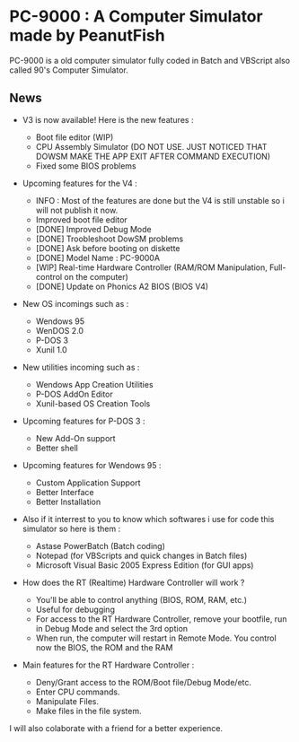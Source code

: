# PC-9000 : A Computer Simulator made by PeanutFish

PC-9000 is a old computer simulator fully coded in Batch and VBScript also called 90's Computer Simulator.

News
---
  - V3 is now available! Here is the new features :
    - Boot file editor (WIP)
    - CPU Assembly Simulator (DO NOT USE. JUST NOTICED THAT DOWSM MAKE THE APP EXIT AFTER COMMAND EXECUTION)
    - Fixed some BIOS problems
  - Upcoming features for the V4 :
    + INFO : Most of the features are done but the V4 is still unstable so i will not publish it now.
    - Improved boot file editor
    - [DONE] Improved Debug Mode
    - [DONE] Troobleshoot DowSM problems
    - [DONE] Ask before booting on diskette
    - [DONE] Model Name : PC-9000A
    - [WIP] Real-time Hardware Controller (RAM/ROM Manipulation, Full-control on the computer)
    - [DONE] Update on Phonics A2 BIOS (BIOS V4)
  - New OS incomings such as :
    - Wendows 95
    - WenDOS 2.0
    - P-DOS 3
    - Xunil 1.0
  - New utilities incoming such as :
    - Wendows App Creation Utilities
    - P-DOS AddOn Editor
    - Xunil-based OS Creation Tools
  - Upcoming features for P-DOS 3 :
    - New Add-On support
    - Better shell
  - Upcoming features for Wendows 95 :
    - Custom Application Support
    - Better Interface
    - Better Installation
    
  - Also if it interrest to you to know which softwares i use for code this simulator so here is them :
    - Astase PowerBatch (Batch coding)
    - Notepad (for VBScripts and quick changes in Batch files)
    - Microsoft Visual Basic 2005 Express Edition (for GUI apps)
    
  - How does the RT (Realtime) Hardware Controller will work ?
    - You'll be able to control anything (BIOS, ROM, RAM, etc.)
    - Useful for debugging
    - For access to the RT Hardware Controller, remove your bootfile, run in Debug Mode and select the 3rd option
    - When run, the computer will restart in Remote Mode. You control now the BIOS, the ROM and the RAM
  - Main features for the RT Hardware Controller :
    - Deny/Grant access to the ROM/Boot file/Debug Mode/etc.
    - Enter CPU commands.
    - Manipulate Files.
    - Make files in the file system.
    
    
 I will also colaborate with a friend for a better experience.
